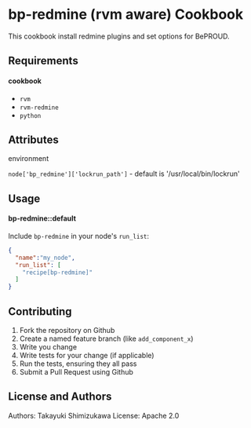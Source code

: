 bp-redmine (rvm aware) Cookbook
================================

This cookbook install redmine plugins and set options for BePROUD.

Requirements
------------

#### cookbook
- `rvm`
- `rvm-redmine`
- `python`

Attributes
----------
environment

`node['bp_redmine']['lockrun_path']` - default is '/usr/local/bin/lockrun'


Usage
-----
#### bp-redmine::default

Include `bp-redmine` in your node's `run_list`:

```json
{
  "name":"my_node",
  "run_list": [
    "recipe[bp-redmine]"
  ]
}
```

Contributing
------------

1. Fork the repository on Github
2. Create a named feature branch (like `add_component_x`)
3. Write you change
4. Write tests for your change (if applicable)
5. Run the tests, ensuring they all pass
6. Submit a Pull Request using Github

License and Authors
-------------------
Authors: Takayuki Shimizukawa
License: Apache 2.0
